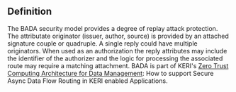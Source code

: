 ## Definition

The BADA security model provides a degree of replay attack protection. The attributate originator (issuer, author, source) is provided by an attached signature couple or quadruple. A single reply could have multiple originators. When used as an authorization the reply attributes may include the identifier of the authorizer and the logic for processing the associated route may require a matching attachment.
BADA is part of KERI's [Zero Trust Computing Architecture for Data Management](https://hackmd.io/Qsrfj7Y-TIGl5ESvrxWGxw): How to support Secure Async Data Flow Routing in KERI enabled Applications.